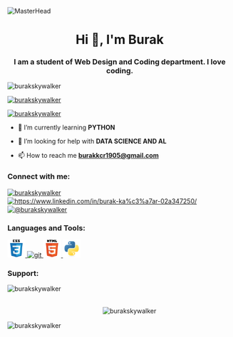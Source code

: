 
![MasterHead](https://i.pinimg.com/236x/bd/9d/19/bd9d195372a42a52042ff43d9755e651.jpg)


<h1 align="center">Hi 👋, I'm Burak</h1>
<h3 align="center">I am a student of Web Design and Coding department. I love coding.</h3>

<p align="left"> <img src="https://komarev.com/ghpvc/?username=burakskywalker&label=Profile%20views&color=0e75b6&style=flat" alt="burakskywalker" /> </p>

<p align="left"> <a href="https://github.com/ryo-ma/github-profile-trophy"><img src="https://github-profile-trophy.vercel.app/?username=burakskywalker" alt="burakskywalker" /></a> </p>

<p align="left"> <a href="https://twitter.com/burakskywalker" target="blank"><img src="https://img.shields.io/twitter/follow/burakskywalker?logo=twitter&style=for-the-badge" alt="burakskywalker" /></a> </p>

- 🌱 I’m currently learning **PYTHON**

- 🤝 I’m looking for help with **DATA SCIENCE AND AL**

- 📫 How to reach me **burakkcr1905@gmail.com**

<h3 align="left">Connect with me:</h3>
<p align="left">
<a href="https://twitter.com/burakskywalker" target="blank"><img align="center" src="https://raw.githubusercontent.com/rahuldkjain/github-profile-readme-generator/master/src/images/icons/Social/twitter.svg" alt="burakskywalker" height="30" width="40" /></a>
<a href="https://linkedin.com/in/https://www.linkedin.com/in/burak-ka%c3%a7ar-02a347250/" target="blank"><img align="center" src="https://raw.githubusercontent.com/rahuldkjain/github-profile-readme-generator/master/src/images/icons/Social/linked-in-alt.svg" alt="https://www.linkedin.com/in/burak-ka%c3%a7ar-02a347250/" height="30" width="40" /></a>
<a href="https://discord.gg/@burakskywalker" target="blank"><img align="center" src="https://raw.githubusercontent.com/rahuldkjain/github-profile-readme-generator/master/src/images/icons/Social/discord.svg" alt="@burakskywalker" height="30" width="40" /></a>
</p>

<h3 align="left">Languages and Tools:</h3>
<p align="left"> <a href="https://www.w3schools.com/css/" target="_blank" rel="noreferrer"> <img src="https://raw.githubusercontent.com/devicons/devicon/master/icons/css3/css3-original-wordmark.svg" alt="css3" width="40" height="40"/> </a> <a href="https://git-scm.com/" target="_blank" rel="noreferrer"> <img src="https://www.vectorlogo.zone/logos/git-scm/git-scm-icon.svg" alt="git" width="40" height="40"/> </a> <a href="https://www.w3.org/html/" target="_blank" rel="noreferrer"> <img src="https://raw.githubusercontent.com/devicons/devicon/master/icons/html5/html5-original-wordmark.svg" alt="html5" width="40" height="40"/> </a> <a href="https://www.python.org" target="_blank" rel="noreferrer"> <img src="https://raw.githubusercontent.com/devicons/devicon/master/icons/python/python-original.svg" alt="python" width="40" height="40"/> </a> </p>

<h3 align="left">Support:</h3>
<p><a href="https://www.buymeacoffee.com/burakskywalker"> <img align="left" src="https://cdn.buymeacoffee.com/buttons/v2/default-yellow.png" height="50" width="210" alt="burakskywalker" /></a></p><br><br>

<p>&nbsp;<img align="center" src="https://github-readme-stats.vercel.app/api?username=burakskywalker&show_icons=true&locale=en" alt="burakskywalker" /></p>

<p><img align="center" src="https://github-readme-streak-stats.herokuapp.com/?user=burakskywalker&" alt="burakskywalker" /></p>
